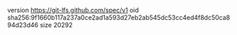 version https://git-lfs.github.com/spec/v1
oid sha256:9f1660b117a237a0ce2ad1a593d27eb2ab545dc53cc4ed4f8dc50ca894d23d46
size 20292
